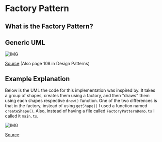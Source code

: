 # Factory Pattern

## What is the Factory Pattern?

## Generic UML

![IMG](https://www.dofactory.com/img/diagrams/net/factory.png)

[Source](https://www.google.com/url?sa=i&url=https%3A%2F%2Fwww.dofactory.com%2Fnet%2Ffactory-method-design-pattern&psig=AOvVaw04IIoPqfV0h-o8mjV2n0qb&ust=1694550816645000&source=images&cd=vfe&opi=89978449&ved=2ahUKEwjlgo7ts6OBAxW7gIkEHcdaB_cQr4kDegQIARB4) (Also page 108 in Design Patterns)

## Example Explanation

Below is the UML the code for this implementation was inspired by. It takes a group of shapes, creates them using a factory, and then "draws" them using each shapes respective `draw()` function. One of the two  differences is that in the factory, instead of using `getShape()` I used a function named `createShape()`. Also, instead of having a file called `FactoryPatternDemo.ts` I called it `main.ts`.

![IMG](https://www.tutorialspoint.com/design_pattern/images/factory_pattern_uml_diagram.jpg)

[Source](https://www.tutorialspoint.com/design_pattern/factory_pattern.html)
